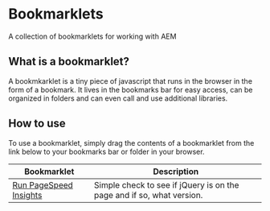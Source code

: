 # Bookmarklets
A collection of bookmarklets for working with AEM

## What is a bookmarklet?
A bookmkarklet is a tiny piece of javascript that runs in the browser in the form of a bookmark. It lives in the bookmarks bar for easy access, can be organized in folders and can even call and use additional libraries.

## How to use
To use a bookmarklet, simply drag the contents of a bookmarklet from the link below to your bookmarks bar or folder in your browser.

| Bookmarklet | Description |
| ----------- | ----------- |
| [Run PageSpeed Insights](bookmarklets/pagespeed.md)| Simple check to see if jQuery is on the page and if so, what version. |
